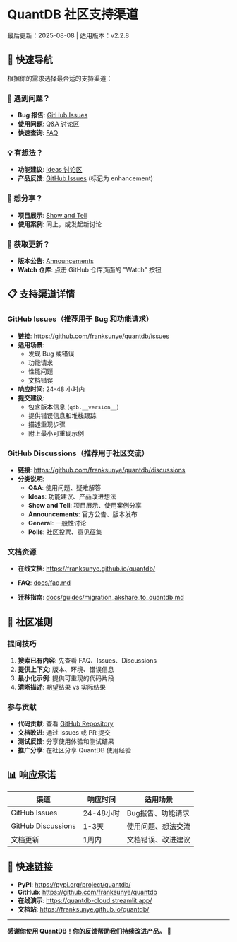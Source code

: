 # QuantDB 社区支持渠道

最后更新：2025-08-08 | 适用版本：v2.2.8

## 🎯 快速导航

根据你的需求选择最合适的支持渠道：

### 🐛 遇到问题？
- **Bug 报告**: [GitHub Issues](https://github.com/franksunye/quantdb/issues) 
- **使用问题**: [Q&A 讨论区](https://github.com/franksunye/quantdb/discussions/categories/q-a)
- **快速查询**: [FAQ](../faq.md)

### 💡 有想法？
- **功能建议**: [Ideas 讨论区](https://github.com/franksunye/quantdb/discussions/categories/ideas)
- **产品反馈**: [GitHub Issues](https://github.com/franksunye/quantdb/issues) (标记为 enhancement)

### 🙌 想分享？
- **项目展示**: [Show and Tell](https://github.com/franksunye/quantdb/discussions/categories/show-and-tell)
- **使用案例**: 同上，或发起新讨论

### 📢 获取更新？
- **版本公告**: [Announcements](https://github.com/franksunye/quantdb/discussions/categories/announcements)
- **Watch 仓库**: 点击 GitHub 仓库页面的 "Watch" 按钮

## 📋 支持渠道详情

### GitHub Issues（推荐用于 Bug 和功能请求）
- **链接**: https://github.com/franksunye/quantdb/issues
- **适用场景**: 
  - 发现 Bug 或错误
  - 功能请求
  - 性能问题
  - 文档错误
- **响应时间**: 24-48 小时内
- **提交建议**:
  - 包含版本信息 (`qdb.__version__`)
  - 提供错误信息和堆栈跟踪
  - 描述重现步骤
  - 附上最小可重现示例

### GitHub Discussions（推荐用于社区交流）
- **链接**: https://github.com/franksunye/quantdb/discussions
- **分类说明**:
  - **Q&A**: 使用问题、疑难解答
  - **Ideas**: 功能建议、产品改进想法
  - **Show and Tell**: 项目展示、使用案例分享
  - **Announcements**: 官方公告、版本发布
  - **General**: 一般性讨论
  - **Polls**: 社区投票、意见征集

### 文档资源
- **在线文档**: https://franksunye.github.io/quantdb/
- **FAQ**: [docs/faq.md](../faq.md)

- **迁移指南**: [docs/guides/migration_akshare_to_quantdb.md](../guides/migration_akshare_to_quantdb.md)

## 🤝 社区准则

### 提问技巧
1. **搜索已有内容**: 先查看 FAQ、Issues、Discussions
2. **提供上下文**: 版本、环境、错误信息
3. **最小化示例**: 提供可重现的代码片段
4. **清晰描述**: 期望结果 vs 实际结果

### 参与贡献
- **代码贡献**: 查看 [GitHub Repository](https://github.com/franksunye/quantdb)
- **文档改进**: 通过 Issues 或 PR 提交
- **测试反馈**: 分享使用体验和测试结果
- **推广分享**: 在社区分享 QuantDB 使用经验

## 📊 响应承诺

| 渠道 | 响应时间 | 适用场景 |
|------|----------|----------|
| GitHub Issues | 24-48小时 | Bug报告、功能请求 |
| GitHub Discussions | 1-3天 | 使用问题、想法交流 |
| 文档更新 | 1周内 | 文档错误、改进建议 |

## 🔗 快速链接

- **PyPI**: https://pypi.org/project/quantdb/
- **GitHub**: https://github.com/franksunye/quantdb
- **在线演示**: https://quantdb-cloud.streamlit.app/
- **文档站**: https://franksunye.github.io/quantdb/

---

**感谢你使用 QuantDB！你的反馈帮助我们持续改进产品。** 🚀
